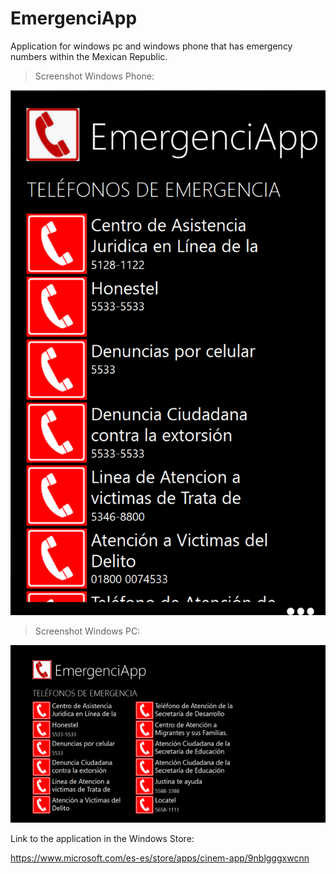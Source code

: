 # EmergenciApp
Application for windows pc and windows phone that has emergency numbers within the Mexican Republic.

> Screenshot Windows Phone:

![windows phone](https://github.com/CayetanoHerreraLuisRicardo/EmergenciApp/blob/master/AppStudio.Shared/Assets/screenshot1.png)

> Screenshot Windows PC:

![windows PC](https://github.com/CayetanoHerreraLuisRicardo/EmergenciApp/blob/master/AppStudio.Shared/Assets/screenshot2.png)

Link to the application in the Windows Store:

https://www.microsoft.com/es-es/store/apps/cinem-app/9nblgggxwcnn
